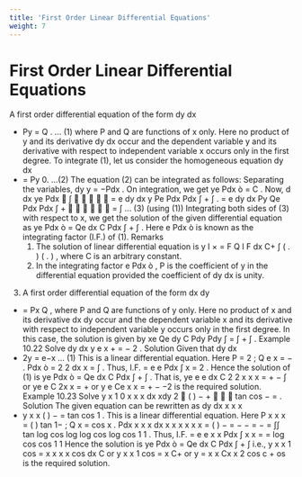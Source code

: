 ```yaml
---
title: 'First Order Linear Differential Equations'
weight: 7
---
```


# First Order Linear Differential Equations
A first order differential equation of the form 
 dy
dx
+ Py = Q .	 ... (1)
where P and Q are functions of x only. Here no product of y and its derivative dy
dx
occur and the
dependent variable y and its derivative with respect to independent variable x occurs only in the first
degree.
To integrate (1), let us consider the homogeneous equation dy
dx
+ = Py 0. ...(2)
	 The equation (2) can be integrated as follows:
	 	 	 Separating the variables, dy
y = −Pdx .
	 	 	 On integration, we get ye Pdx ò = C .
	 	 	 Now, d
dx ye
Pdx  ∫

 

 = e dy
dx y Pe
Pdx Pdx ∫ + ∫ .
 = e dy
dx Py Qe Pdx Pdx ∫ + 

 

 = ∫ 	 ... (3) (using (1))
	 Integrating both sides of (3) with respect to x, we get the solution of the given differential equation
as
 ye Pdx ò = Qe dx C Pdx ∫ + ∫ .
Here e Pdx ò is known as the integrating factor (I.F.) of (1).
Remarks
	 1.	 The solution of linear differential equation is
 y I × = F Q I F dx C+ ∫ ( . ) ( . ) , where C is an arbitrary constant.
	 2.	 In the integrating factor e Pdx ò , P is the coefficient of y in the differential equation provided
the coefficient of dy
dx
is unity.
3.	 A first order differential equation of the form dx
dy
+ = Px Q , where P and Q are functions of
y only. Here no product of x and its derivative dx
dy
occur and the dependent variable x and
its derivative with respect to independent variable y occurs only in the first degree.
	 	 In this case, the solution is given by xe Qe dy C Pdy Pdy ∫ = ∫ + ∫ .
Example 10.22
Solve dy
dx y e x + = − 2 .
Solution
 Given that dy
dx
+ 2y = e−x ... (1)
This is a linear differential equation.
	 Here P = 2 ; Q e x = − .
 Pdx ò = 2 2 dx x = ∫ .
	 	 	 Thus, I.F.	= e e
Pdx ∫ x = 2 .
	 	 	 Hence the solution of (1) is ye Pdx ò = Qe dx C Pdx ∫ + ∫ .
 That is, ye e e dx C 2 2 x x x = + −
∫ or ye e C 2x x = + or y e Ce x x = + − −2 is the required solution.
Example 10.23
Solve y x 1 0 x x x dx xdy 2  ( ) − +  
 tan cos − = .
Solution
The given equation can be rewritten as dy
dx
x x
x
+ y x x ( ) − = tan
cos
1 .
	 This is a linear differential equation. Here P
x x
x = ( ) tan 1− ; Q x = cos x .
Pdx
x x
x
dx x x x x
x x = ( ) − = − − = − = ∫∫ tan
log cos log log cos log
cos
1 1 .
	 	 	 Thus, I.F.	= e e
x x
Pdx ∫ x x = = log cos
cos
1
1
	 	 	 Hence the solution is ye Pdx ò = Qe dx C Pdx ∫ + ∫
	 	 	 i.e., y
x x
1
cos = x x
x x
cos dx C
or y
x x
1
cos = x C+
or y = x x Cx x
2 cos c + os is the required solution.